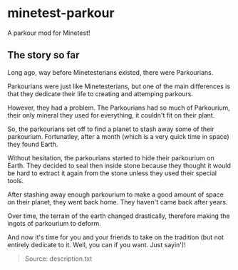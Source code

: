 # minetest-parkour
A parkour mod for Minetest!

## The story so far
Long ago, way before Minetesterians existed, there were Parkourians.

Parkourians were just like Minetesterians, but one of the main differences is that they dedicate their life to creating and attemping parkours.

However, they had a problem. The Parkourians had so much of Parkourium, their only mineral they used for everything, it couldn't fit on their plant.

So, the parkourians set off to find a planet to stash away some of their parkourium. Fortunatley, after a month (which is a very quick time in space) they found Earth.

Without hesitation, the parkourians started to hide their parkourium on Earth. They decided to seal then inside stone because they thought it would be hard to extract it again from the stone unless they used their special tools.

After stashing away enough parkourium to make a good amount of space on their planet, they went back home. They haven't came back after years.

Over time, the terrain of the earth changed drastically, therefore making the ingots of parkourium to deform.

And now it's time for you and your friends to take on the tradition (but not entirely dedicate to it. Well, you can if you want. Just sayin')!
> Source: description.txt
